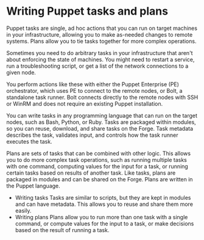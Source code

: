 
# Writing Puppet tasks and plans

Puppet tasks are single, ad hoc actions that you can run on target machines in
your infrastructure, allowing you to make as-needed changes to remote systems.
Plans allow you to tie tasks together for more complex operations.

Sometimes you need to do arbitrary tasks in your infrastructure that aren't
about enforcing the state of machines. You might need to restart a service, run
a troubleshooting script, or get a list of the network connections to a given
node.

You perform actions like these with either the Puppet Enterprise (PE)
orchestrator, which uses PE to connect to the remote nodes, or Bolt, a
standalone task runner. Bolt connects directly to the remote nodes with SSH or
WinRM and does not require an existing Puppet installation.

You can write tasks in any programming language that can run on the target
nodes, such as Bash, Python, or Ruby. Tasks are packaged within modules, so you
can reuse, download, and share tasks on the Forge. Task metadata describes the
task, validates input, and controls how the task runner executes the task.

Plans are sets of tasks that can be combined with other logic. This allows you
to do more complex task operations, such as running multiple tasks with one
command, computing values for the input for a task, or running certain tasks
based on results of another task. Like tasks, plans are packaged in modules and
can be shared on the Forge. Plans are written in the Puppet language.

- Writing tasks
  Tasks are similar to scripts, but they are kept in modules and can have
  metadata. This allows you to reuse and share them more easily.
- Writing plans
  Plans allow you to run more than one task with a single command, or compute
  values for the input to a task, or make decisions based on the result of
  running a task.
